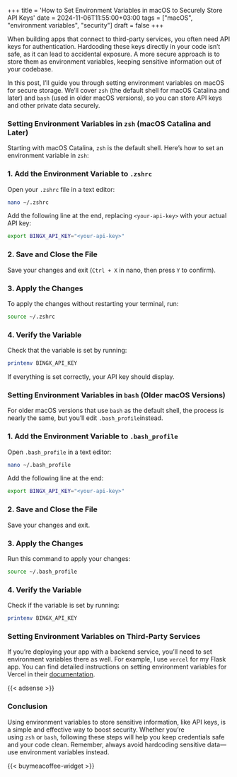+++
title = 'How to Set Environment Variables in macOS to Securely Store API Keys'
date  = 2024-11-06T11:55:00+03:00
tags  = ["macOS", "environment variables", "security"]
draft = false
+++

When building apps that connect to third-party services, you often need API keys for authentication. Hardcoding these keys directly in your code isn’t safe, as it can lead to accidental exposure. A more secure approach is to store them as environment variables, keeping sensitive information out of your codebase.

In this post, I’ll guide you through setting environment variables on macOS for secure storage. We’ll cover `zsh` (the default shell for macOS Catalina and later) and `bash` (used in older macOS versions), so you can store API keys and other private data securely.

### Setting Environment Variables in `zsh` (macOS Catalina and Later)

Starting with macOS Catalina, `zsh` is the default shell. Here’s how to set an environment variable in `zsh`:

### 1. Add the Environment Variable to `.zshrc`

Open your `.zshrc` file in a text editor:

```bash
nano ~/.zshrc
```

Add the following line at the end, replacing `<your-api-key>` with your actual API key:

```bash
export BINGX_API_KEY="<your-api-key>"
```

### 2. Save and Close the File

Save your changes and exit (`Ctrl + X` in nano, then press `Y` to confirm).

### 3. Apply the Changes

To apply the changes without restarting your terminal, run:

```bash
source ~/.zshrc
```

### 4. Verify the Variable

Check that the variable is set by running:

```bash
printenv BINGX_API_KEY
```

If everything is set correctly, your API key should display.

### Setting Environment Variables in `bash` (Older macOS Versions)

For older macOS versions that use `bash` as the default shell, the process is nearly the same, but you’ll edit `.bash_profile`instead.

### 1. Add the Environment Variable to `.bash_profile`

Open `.bash_profile` in a text editor:

```bash
nano ~/.bash_profile
```

Add the following line at the end:

```bash
export BINGX_API_KEY="<your-api-key>"
```

### 2. Save and Close the File

Save your changes and exit.

### 3. Apply the Changes

Run this command to apply your changes:

```bash
source ~/.bash_profile
```

### 4. Verify the Variable

Check if the variable is set by running:

```bash
printenv BINGX_API_KEY
```

### Setting Environment Variables on Third-Party Services

If you’re deploying your app with a backend service, you’ll need to set environment variables there as well. For example, I use `vercel` for my Flask app. You can find detailed instructions on setting environment variables for Vercel in their [documentation](https://vercel.com/docs/projects/environment-variables).

{{< adsense >}}

### Conclusion

Using environment variables to store sensitive information, like API keys, is a simple and effective way to boost security. Whether you’re using `zsh` or `bash`, following these steps will help you keep credentials safe and your code clean. Remember, always avoid hardcoding sensitive data—use environment variables instead.

{{< buymeacoffee-widget >}}